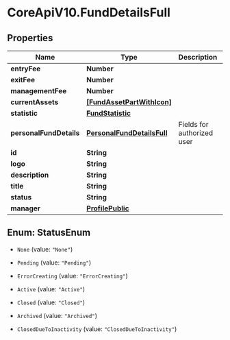 # CoreApiV10.FundDetailsFull

## Properties
Name | Type | Description | Notes
------------ | ------------- | ------------- | -------------
**entryFee** | **Number** |  | [optional] 
**exitFee** | **Number** |  | [optional] 
**managementFee** | **Number** |  | [optional] 
**currentAssets** | [**[FundAssetPartWithIcon]**](FundAssetPartWithIcon.md) |  | [optional] 
**statistic** | [**FundStatistic**](FundStatistic.md) |  | [optional] 
**personalFundDetails** | [**PersonalFundDetailsFull**](PersonalFundDetailsFull.md) | Fields for authorized user | [optional] 
**id** | **String** |  | [optional] 
**logo** | **String** |  | [optional] 
**description** | **String** |  | [optional] 
**title** | **String** |  | [optional] 
**status** | **String** |  | [optional] 
**manager** | [**ProfilePublic**](ProfilePublic.md) |  | [optional] 


<a name="StatusEnum"></a>
## Enum: StatusEnum


* `None` (value: `"None"`)

* `Pending` (value: `"Pending"`)

* `ErrorCreating` (value: `"ErrorCreating"`)

* `Active` (value: `"Active"`)

* `Closed` (value: `"Closed"`)

* `Archived` (value: `"Archived"`)

* `ClosedDueToInactivity` (value: `"ClosedDueToInactivity"`)




